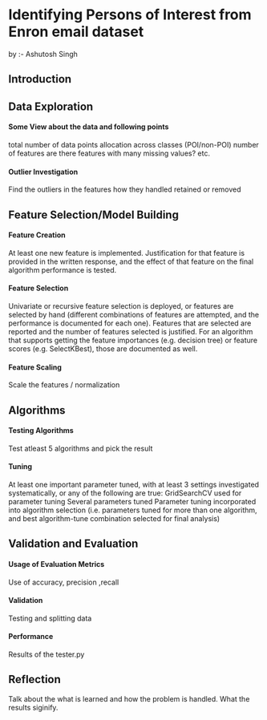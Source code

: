 # Identifying Persons of Interest from Enron email dataset 
by :- Ashutosh Singh

## Introduction 



## Data Exploration

#### Some View about the data and following points 
 total number of data points
 allocation across classes (POI/non-POI)
 number of features
 are there features with many missing values? etc.

#### Outlier Investigation
Find the outliers in the features
how they handled 
retained or removed
## Feature Selection/Model Building

#### Feature Creation
At least one new feature is implemented. Justification for that feature is provided in the written response, and the effect of that feature on the final algorithm performance is tested.

#### Feature Selection 
Univariate or recursive feature selection is deployed, or features are selected by hand (different combinations of features are attempted, and the performance is documented for each one). Features that are selected are reported and the number of features selected is justified. For an algorithm that supports getting the feature importances (e.g. decision tree) or feature scores (e.g. SelectKBest), those are documented as well.

#### Feature Scaling
Scale the features / normalization


## Algorithms

#### Testing Algorithms 
Test atleast 5 algorithms and pick the result 

#### Tuning
At least one important parameter tuned, with at least 3 settings investigated systematically, or any of the following are true:
GridSearchCV used for parameter tuning
Several parameters tuned
Parameter tuning incorporated into algorithm selection (i.e. parameters tuned for more than one algorithm, and best algorithm-tune combination selected for final analysis)

## Validation and Evaluation

#### Usage of Evaluation Metrics
Use of accuracy, precision ,recall 

#### Validation 
Testing and splitting data 

#### Performance 
Results of the tester.py

## Reflection
Talk about the what is learned and how the problem is handled. What the results siginify. 

